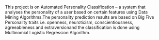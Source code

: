 This project is on Automated Personality Classification – a system that analyses the personality of a user based on certain features using Data Mining 
Algorithms.The personality prediction results are based on Big Five Personality traits i.e. openness, neuroticism, conscientiousness, agreeableness and extraversionand the classification is done using Multinomial Logistic Regression Algorithm.
